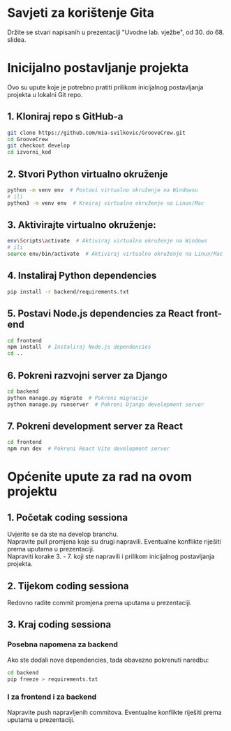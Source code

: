 # Savjeti za korištenje Gita

Držite se stvari napisanih u prezentaciji "Uvodne lab. vježbe", od 30. do 68. slidea.

# Inicijalno postavljanje projekta

Ovo su upute koje je potrebno pratiti prilikom inicijalnog postavljanja projekta u lokalni Git repo.

## 1. Kloniraj repo s GitHub-a

```bash
git clone https://github.com/mia-svilkovic/GrooveCrew.git
cd GrooveCrew
git checkout develop
cd izvorni_kod
```

## 2. Stvori Python virtualno okruženje

```bash
python -m venv env  # Postavi virtualno okruženje na Windowsu
# ili
python3 -m venv env  # Kreiraj virtualno okruženje na Linux/Mac
```

## 3. Aktivirajte virtualno okruženje:

```bash
env\Scripts\activate  # Aktiviraj virtualno okruženje na Windows
# ili
source env/bin/activate  # Aktiviraj virtualno okruženje na Linux/Mac
```

## 4. Instaliraj Python dependencies

```bash
pip install -r backend/requirements.txt
```

## 5. Postavi Node.js dependencies za React front-end

```bash
cd frontend
npm install  # Instaliraj Node.js dependencies
cd ..
```

## 6. Pokreni razvojni server za Django

```bash
cd backend
python manage.py migrate  # Pokreni migracije
python manage.py runserver  # Pokreni Django development server
```

## 7. Pokreni development server za React

```bash
cd frontend
npm run dev  # Pokreni React Vite development server
```

# Općenite upute za rad na ovom projektu

## 1. Početak coding sessiona

Uvjerite se da ste na develop branchu.  
Napravite pull promjena koje su drugi napravili. Eventualne konflikte riješiti prema uputama u prezentaciji.  
Napraviti korake 3. - 7. koji ste napravili i prilikom inicijalnog postavljanja projekta.

## 2. Tijekom coding sessiona

Redovno radite commit promjena prema uputama u prezentaciji.

## 3. Kraj coding sessiona

### Posebna napomena za backend

Ako ste dodali nove dependencies, tada obavezno pokrenuti naredbu:

```bash
cd backend
pip freeze > requirements.txt
```

### I za frontend i za backend

Napravite push napravljenih commitova. Eventualne konflikte riješiti prema uputama u prezentaciji.
